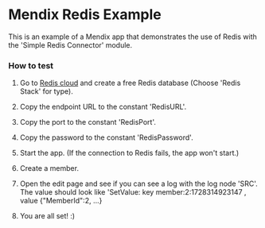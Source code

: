 # Mendix Redis Example

This is an example of a Mendix app that demonstrates the use of Redis with the 'Simple Redis Connector' module.

### How to test

1. Go to [Redis cloud](https://cloud.redis.io) and create a free Redis database (Choose 'Redis Stack' for type).

2. Copy the endpoint URL to the constant 'RedisURL'.

3. Copy the port to the constant 'RedisPort'.

4. Copy the password to the constant 'RedisPassword'.

5. Start the app. (If the connection to Redis fails, the app won't start.)

6. Create a member.

7. Open the edit page and see if you can see a log with the log node 'SRC'. The value should look like 'SetValue: key member:2:1728314923147 , value {"MemberId":2, ...}

8. You are all set! :) 
